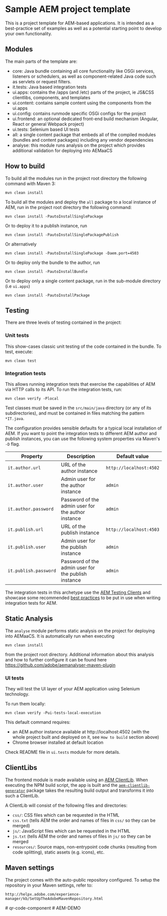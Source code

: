 # Sample AEM project template

This is a project template for AEM-based applications. It is intended as a best-practice set of examples as well as a potential starting point to develop your own functionality.

## Modules

The main parts of the template are:

* core: Java bundle containing all core functionality like OSGi services, listeners or schedulers, as well as component-related Java code such as servlets or request filters.
* it.tests: Java based integration tests
* ui.apps: contains the /apps (and /etc) parts of the project, ie JS&CSS clientlibs, components, and templates
* ui.content: contains sample content using the components from the ui.apps
* ui.config: contains runmode specific OSGi configs for the project
* ui.frontend: an optional dedicated front-end build mechanism (Angular, React or general Webpack project)
* ui.tests: Selenium based UI tests
* all: a single content package that embeds all of the compiled modules (bundles and content packages) including any vendor dependencies
* analyse: this module runs analysis on the project which provides additional validation for deploying into AEMaaCS

## How to build

To build all the modules run in the project root directory the following command with Maven 3:

    mvn clean install

To build all the modules and deploy the `all` package to a local instance of AEM, run in the project root directory the following command:

    mvn clean install -PautoInstallSinglePackage

Or to deploy it to a publish instance, run

    mvn clean install -PautoInstallSinglePackagePublish

Or alternatively

    mvn clean install -PautoInstallSinglePackage -Daem.port=4503

Or to deploy only the bundle to the author, run

    mvn clean install -PautoInstallBundle

Or to deploy only a single content package, run in the sub-module directory (i.e `ui.apps`)

    mvn clean install -PautoInstallPackage

## Testing

There are three levels of testing contained in the project:

### Unit tests

This show-cases classic unit testing of the code contained in the bundle. To
test, execute:

    mvn clean test

### Integration tests

This allows running integration tests that exercise the capabilities of AEM via
HTTP calls to its API. To run the integration tests, run:

    mvn clean verify -Plocal

Test classes must be saved in the `src/main/java` directory (or any of its
subdirectories), and must be contained in files matching the pattern `*IT.java`.

The configuration provides sensible defaults for a typical local installation of
AEM. If you want to point the integration tests to different AEM author and
publish instances, you can use the following system properties via Maven's `-D`
flag.

| Property | Description | Default value |
| --- | --- | --- |
| `it.author.url` | URL of the author instance | `http://localhost:4502` |
| `it.author.user` | Admin user for the author instance | `admin` |
| `it.author.password` | Password of the admin user for the author instance | `admin` |
| `it.publish.url` | URL of the publish instance | `http://localhost:4503` |
| `it.publish.user` | Admin user for the publish instance | `admin` |
| `it.publish.password` | Password of the admin user for the publish instance | `admin` |

The integration tests in this archetype use the [AEM Testing
Clients](https://github.com/adobe/aem-testing-clients) and showcase some
recommended [best
practices](https://github.com/adobe/aem-testing-clients/wiki/Best-practices) to
be put in use when writing integration tests for AEM.

## Static Analysis

The `analyse` module performs static analysis on the project for deploying into AEMaaCS. It is automatically
run when executing

    mvn clean install

from the project root directory. Additional information about this analysis and how to further configure it
can be found here https://github.com/adobe/aemanalyser-maven-plugin

### UI tests

They will test the UI layer of your AEM application using Selenium technology. 

To run them locally:

    mvn clean verify -Pui-tests-local-execution

This default command requires:
* an AEM author instance available at http://localhost:4502 (with the whole project built and deployed on it, see `How to build` section above)
* Chrome browser installed at default location

Check README file in `ui.tests` module for more details.

## ClientLibs

The frontend module is made available using an [AEM ClientLib](https://helpx.adobe.com/experience-manager/6-5/sites/developing/using/clientlibs.html). When executing the NPM build script, the app is built and the [`aem-clientlib-generator`](https://github.com/wcm-io-frontend/aem-clientlib-generator) package takes the resulting build output and transforms it into such a ClientLib.

A ClientLib will consist of the following files and directories:

- `css/`: CSS files which can be requested in the HTML
- `css.txt` (tells AEM the order and names of files in `css/` so they can be merged)
- `js/`: JavaScript files which can be requested in the HTML
- `js.txt` (tells AEM the order and names of files in `js/` so they can be merged
- `resources/`: Source maps, non-entrypoint code chunks (resulting from code splitting), static assets (e.g. icons), etc.

## Maven settings

The project comes with the auto-public repository configured. To setup the repository in your Maven settings, refer to:

    http://helpx.adobe.com/experience-manager/kb/SetUpTheAdobeMavenRepository.html
#   q r - c o d e - c o m p o n e n t  
 #   A E M - D E M O  
 